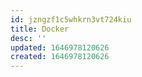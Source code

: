 ```yaml
---
id: jzngzf1c5whkrn3vt724kiu
title: Docker
desc: ''
updated: 1646978120626
created: 1646978120626
---
```


